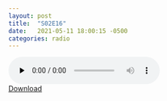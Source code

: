 ```yaml
---
layout: post
title:  "S02E16"
date:   2021-05-11 18:00:15 -0500
categories: radio
---
```

<audio controls="controls" preload="none">
    <source src="https://sparechange.s3.us-east-2.amazonaws.com/SpareChange-S02E16-051121-1600.mp3" type="audio/mpeg"> 
</audio>
<br>
<a href="https://sparechange.s3.us-east-2.amazonaws.com/SpareChange-S02E16-051121-1600.mp3">Download</a>
<br>

